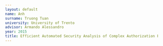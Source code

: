 ```yaml
---
layout: default 
name: Anh
surname: Truong Tuan
university: University of Trento
advisor: Armando Alessandro
year: 2015
title: Efficient Automated Security Analysis of Complex Authorization Policies
---
```

